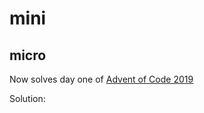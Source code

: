 # mini

## micro

Now solves day one of [Advent of Code 2019](https://adventofcode.com/)

Solution: [](https://github.com/sbohmann/mini/blob/master/examples/aoc/2019/1/1.micro)
